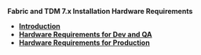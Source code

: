 <strong>Fabric and TDM 7.x Installation  Hardware Requirements<strong>

<ul>
<li><a href="/articles/98_maintenance_and_operational/Fabric_And_TDM_Hardware_Requirements/01_hardware_requirements_introduction.md">Introduction</a></li>
<li><a href="/articles/98_maintenance_and_operational/Fabric_And_TDM_Hardware_Requirements/02_hardware_req_for_dev_qa.md">Hardware Requirements for Dev and QA</a></li>
<li><a href="/articles/98_maintenance_and_operational/Fabric_And_TDM_Hardware_Requirements/03_hardware_req_for_prod.md">Hardware Requirements for Production</a></li>
</ul>
